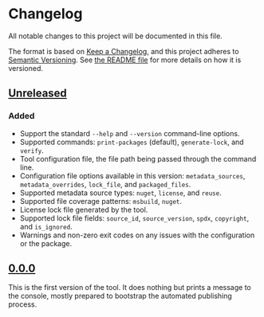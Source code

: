 <!--
SPDX-FileCopyrightText: 2024 Friedrich von Never <friedrich@fornever.me>

SPDX-License-Identifier: MIT
-->

Changelog
=========
All notable changes to this project will be documented in this file.

The format is based on [Keep a Changelog](https://keepachangelog.com/en/1.0.0/), and this project adheres to [Semantic Versioning](https://semver.org/spec/v2.0.0.html). See [the README file][docs.readme] for more details on how it is versioned.

## [Unreleased]
### Added
- Support the standard `--help` and `--version` command-line options.
- Supported commands: `print-packages` (default), `generate-lock`, and `verify`.
- Tool configuration file, the file path being passed through the command line.
- Configuration file options available in this version: `metadata_sources`, `metadata_overrides`, `lock_file`, and `packaged_files`.
- Supported metadata source types: `nuget`, `license`, and `reuse`.
- Supported file coverage patterns: `msbuild`, `nuget`.
- License lock file generated by the tool.
- Supported lock file fields: `source_id`, `source_version`, `spdx`, `copyright`, and `is_ignored`.
- Warnings and non-zero exit codes on any issues with the configuration or the package.

## [0.0.0]
This is the first version of the tool. It does nothing but prints a message to the console, mostly prepared to bootstrap the automated publishing process.

[docs.readme]: README.md

[0.0.0]: https://github.com/ForNeVeR/dotnet-licenses/releases/tag/v0.0.0
[Unreleased]: https://github.com/ForNeVeR/dotnet-licenses/compare/v0.0.0...HEAD
